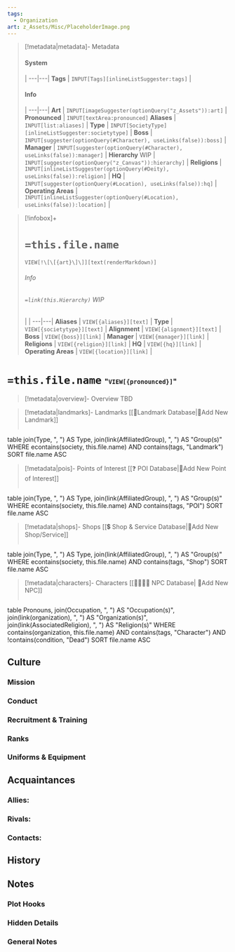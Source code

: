 ```yaml
---
tags:
  - Organization
art: z_Assets/Misc/PlaceholderImage.png
---
```

> [!metadata|metadata]- Metadata 
> #### System
>  |
> ---|---|
> **Tags** | `INPUT[Tags][inlineListSuggester:tags]` |
> #### Info
>  |
> ---|---|
> **Art** | `INPUT[imageSuggester(optionQuery("z_Assets")):art]` |
> **Pronounced** |  `INPUT[textArea:pronounced]`
> **Aliases** | `INPUT[list:aliases]` |
> **Type** | `INPUT[SocietyType][inlineListSuggester:societytype]` |
> **Boss** | `INPUT[suggester(optionQuery(#Character), useLinks(false)):boss]` |
> **Manager** | `INPUT[suggester(optionQuery(#Character), useLinks(false)):manager]` |
> **Hierarchy** WIP | `INPUT[suggester(optionQuery("z_Canvas")):hierarchy]` | 
> **Religions** | `INPUT[inlineListSuggester(optionQuery(#Deity), useLinks(false)):religion]` |
> **HQ** | `INPUT[suggester(optionQuery(#Location), useLinks(false)):hq]` |
> **Operating Areas** | `INPUT[inlineListSuggester(optionQuery(#Location), useLinks(false)):location]` |

> [!infobox]+
> # `=this.file.name`
> `VIEW[!\[\[{art}\]\]][text(renderMarkdown)]`
> ###### Info
> ###### `=link(this.Hierarchy)` WIP
> | |
> ---|---|
> **Aliases** | `VIEW[{aliases}][text]` |
> **Type** | `VIEW[{societytype}][text]` |
> **Alignment** | `VIEW[{alignment}][text]` |
> **Boss** | `VIEW[{boss}][link]` |
> **Manager** | `VIEW[{manager}][link]` |
> **Religions** | `VIEW[{religion}][link]` |
> **HQ** | `VIEW[{hq}][link]` |
> **Operating Areas** | `VIEW[{location}][link]` |

# `=this.file.name` <span style="font-size: medium">"`VIEW[{pronounced}]`"</span>
> [!metadata|overview]- Overview
TBD

> [!metadata|landmarks]- Landmarks
> [[🏰Landmark Database|🏰Add New Landmark]]
> ```dataview
table join(Type, ", ") AS Type, join(link(AffiliatedGroup), ", ") AS "Group(s)"
WHERE econtains(society, this.file.name) AND contains(tags, "Landmark")
SORT file.name ASC

> [!metadata|pois]- Points of Interest
> [[❓ POI Database|📝Add New Point of Interest]]
> ```dataview
table join(Type, ", ") AS Type, join(link(AffiliatedGroup), ", ") AS "Group(s)"
WHERE econtains(society, this.file.name) AND contains(tags, "POI")
SORT file.name ASC

> [!metadata|shops]- Shops
> [[💲 Shop & Service Database|📝Add New Shop/Service]]
> ```dataview
table join(Type, ", ") AS Type, join(link(AffiliatedGroup), ", ") AS "Group(s)"
WHERE econtains(society, this.file.name) AND contains(tags, "Shop")
SORT file.name ASC

> [!metadata|characters]- Characters
> [[👨‍👩‍👧‍👦 NPC Database| 📝Add New NPC]]
> ```dataview
table Pronouns, join(Occupation, ", ") AS "Occupation(s)", join(link(organization), ", ") AS "Organization(s)", join(link(AssociatedReligion), ", ") AS "Religion(s)"
WHERE contains(organization, this.file.name) AND contains(tags, "Character") AND !contains(condition, "Dead")
SORT file.name ASC

## Culture
### Mission


### Conduct


### Recruitment & Training


### Ranks


### Uniforms & Equipment


## Acquaintances
### Allies:


### Rivals:


### Contacts:


## History


## Notes
### Plot Hooks


### Hidden Details


### General Notes

